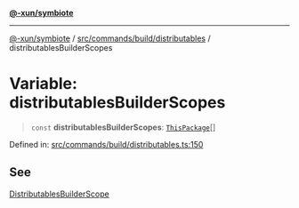[**@-xun/symbiote**](../../../../../README.md)

***

[@-xun/symbiote](../../../../../README.md) / [src/commands/build/distributables](../README.md) / distributablesBuilderScopes

# Variable: distributablesBuilderScopes

> `const` **distributablesBuilderScopes**: [`ThisPackage`](../../../../configure/enumerations/ThisPackageGlobalScope.md#thispackage)[]

Defined in: [src/commands/build/distributables.ts:150](https://github.com/Xunnamius/symbiote/blob/0855f0d5d62e664369271e18eb03d2b348113c71/src/commands/build/distributables.ts#L150)

## See

[DistributablesBuilderScope](../../../../configure/enumerations/ThisPackageGlobalScope.md)
